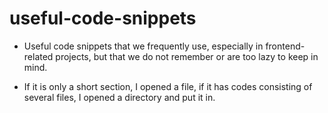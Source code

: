 # useful-code-snippets

- Useful code snippets that we frequently use, especially in frontend-related projects, but that we do not remember or are too lazy to keep in mind.

- If it is only a short section, I opened a file, if it has codes consisting of several files, I opened a directory and put it in.